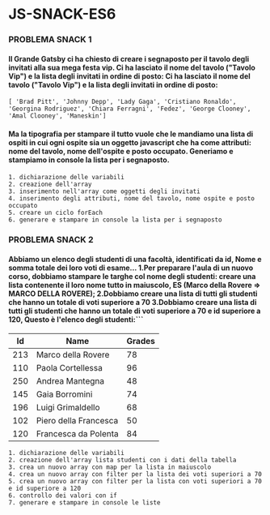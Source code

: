 # JS-SNACK-ES6

### PROBLEMA SNACK 1
#### Il Grande Gatsby ci ha chiesto di creare i segnaposto per il tavolo degli invitati alla sua mega festa vip. Ci ha lasciato il nome del tavolo ("Tavolo Vip") e la lista degli invitati in ordine di posto: Ci ha lasciato il nome del tavolo ("Tavolo Vip") e la lista degli invitati in ordine di posto:

 `[ 'Brad Pitt', 'Johnny Depp', 'Lady Gaga', 'Cristiano Ronaldo', 'Georgina Rodriguez', 'Chiara Ferragni', 'Fedez', 'George Clooney', 'Amal Clooney', 'Maneskin']`

 #### Ma la tipografia per stampare il tutto vuole che le mandiamo una lista di ospiti in cui ogni ospite sia un oggetto javascript che ha come attributi: nome del tavolo, nome dell'ospite e posto occupato. Generiamo e stampiamo in console la lista per i segnaposto.

    1. dichiarazione delle variabili
    2. creazione dell'array
    3. inserimento nell'array come oggetti degli invitati
    4. inserimento degli attributi, nome del tavolo, nome ospite e posto occupato
    5. creare un ciclo forEach
    6. generare e stampare in console la lista per i segnaposto

### PROBLEMA SNACK 2
#### Abbiamo un elenco degli studenti di una facoltà, identificati da id, Nome e somma totale dei loro voti di esame...  1.Per preparare l'aula di un nuovo corso, dobbiamo stampare le targhe col nome degli studenti: creare una lista contenente il loro nome tutto in maiuscolo, ES (Marco della Rovere => MARCO DELLA ROVERE); 2.Dobbiamo creare una lista di tutti gli studenti che hanno un totale di voti superiore a 70 3.Dobbiamo creare una lista di tutti gli studenti che hanno un totale di voti superiore a 70 e id superiore a 120, Questo è l'elenco degli studenti:```

Id  | Name                  | Grades
--- | --------------------- | -----
213 | Marco della Rovere    | 78
110 | Paola Cortellessa     | 96
250 | Andrea Mantegna 	    | 48
145 | Gaia Borromini        | 74
196 | Luigi Grimaldello     | 68
102 | Piero della Francesca | 50
120 | Francesca da Polenta  | 84

    1. dichiarazione delle variabili
    2. creazione dell'array lista studenti con i dati della tabella
    3. crea un nuovo array con map per la lista in maiuscolo
    4. crea un nuovo array con filter per la lista dei voti superiori a 70
    5. crea un nuovo array con filter per la lista con voti superiori a 70 e id superiore a 120
    6. controllo dei valori con if
    7. generare e stampare in console le liste